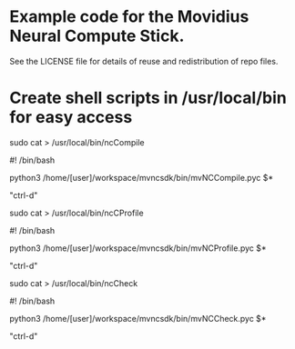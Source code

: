 # Example code for the Movidius Neural Compute Stick.

See the LICENSE file for details of reuse and redistribution of repo files.

# Create shell scripts in /usr/local/bin for easy access

sudo cat > /usr/local/bin/ncCompile

#! /bin/bash

python3 /home/[user]/workspace/mvncsdk/bin/mvNCCompile.pyc $*

"ctrl-d"

sudo cat > /usr/local/bin/ncCProfile

#! /bin/bash

python3 /home/[user]/workspace/mvncsdk/bin/mvNCProfile.pyc $*

"ctrl-d"

sudo cat > /usr/local/bin/ncCheck

#! /bin/bash

python3 /home/[user]/workspace/mvncsdk/bin/mvNCCheck.pyc $*

"ctrl-d"

